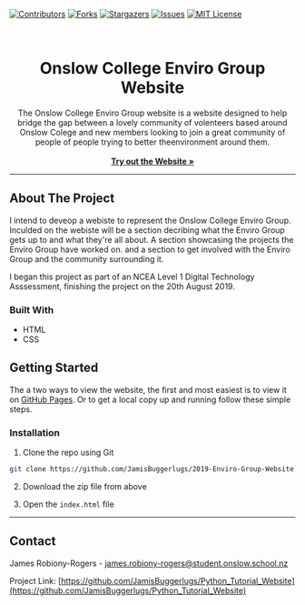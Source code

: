 <!-- 2019-06-18 - Internal Assessment -->

<!-- PROJECT SHIELDS -->
<!--
*** I'm using markdown "reference style" links for readability.
*** Reference links are enclosed in brackets [ ] instead of parentheses ( ).
*** See the bottom of this document for the declaration of the reference variables
*** for contributors-url, forks-url, etc. This is an optional, concise syntax you may use.
*** https://www.markdownguide.org/basic-syntax/#reference-style-links
-->
[![Contributors][contributors-shield]][contributors-url]
[![Forks][forks-shield]][forks-url]
[![Stargazers][stars-shield]][stars-url]
[![Issues][issues-shield]][issues-url]
[![MIT License][license-shield]][license-url]



<!-- PROJECT LOGO -->
<br />
<p align="center">
  <h1 align="center"> Onslow College Enviro Group Website </h1>


  <p align="center">
    The Onslow College Enviro Group website is a website designed to help bridge the gap between a lovely community of volenteers based around Onslow Colege and new members looking to join a great community of people of people trying to better theenvironment around them.  
    <br />
    <br />
    <a href="https://jamisbuggerlugs.github.io/Python_Tutorial_Website" target="_blank" ><strong>Try out the Website »</strong></a>
    <br />

  </p>
</p>

___


<!-- ABOUT THE PROJECT -->
## About The Project

I intend to deveop a webiste to represent the Onslow College Enviro Group. Inculded on the webiste will be a section decribing what the Enviro Group gets up to and what they're all about. A section showcasing the projects the Enviro Group have worked on. and a section to get involved with the Enviro Group and the community surrounding it.

I began this project as part of an NCEA Level 1 Digital Technology Asssessment, finishing the project on the 20th August 2019. 


### Built With

* HTML
* CSS


<!-- GETTING STARTED -->
## Getting Started

The a two ways to view the website, the first and most easiest is to view it on [GitHub Pages](https://jamisbuggerlugs.github.io/Python_Tutorial_Website/).
Or to get a local copy up and running follow these simple steps.

### Installation

1. Clone the repo using Git
```sh
git clone https://github.com/JamisBuggerlugs/2019-Enviro-Group-Website.git
```
2. Download the zip file from above

3. Open the `index.html` file



___


<!-- CONTACT -->
## Contact

James Robiony-Rogers - james.robiony-rogers@student.onslow.school.nz

Project Link: [https://github.com/JamisBuggerlugs/Python_Tutorial_Website](https://github.com/JamisBuggerlugs/Python_Tutorial_Website)







<!-- MARKDOWN LINKS & IMAGES -->
<!-- https://www.markdownguide.org/basic-syntax/#reference-style-links -->
[contributors-shield]: https://img.shields.io/github/contributors/jamisbuggerlugs/Python_Tutorial_Website.svg?style=flat-square
[contributors-url]: https://github.com/JamisBuggerlugs/Python_Tutorial_Website/graphs/contributors
[forks-shield]: https://img.shields.io/github/forks/JamisBuggerlugs/Python_Tutorial_Website.svg?style=flat-square
[forks-url]: https://github.com/JamisBuggerlugs/Python_Tutorial_Website/network/members
[stars-shield]: https://img.shields.io/github/stars/JamisBuggerlugs/Python_Tutorial_Website.svg?style=flat-square
[stars-url]: https://github.com/JamisBuggerlugs/Python_Tutorial_Website/stargazers
[issues-shield]: https://img.shields.io/github/issues/JamisBuggerlugs/Python_Tutorial_Website.svg?style=flat-square
[issues-url]: https://github.com/JamisBuggerlugs/Python_Tutorial_Website/issues
[license-shield]: https://img.shields.io/github/license/JamisBuggerlugs/Python_Tutorial_Website.svg?style=flat-square
[license-url]: https://github.com/JamisBuggerlugs/Python_Tutorial_Website/blob/master/LICENSE.txt
[linkedin-shield]: https://img.shields.io/badge/-LinkedIn-black.svg?style=flat-square&logo=linkedin&colorB=555
[linkedin-url]: https://linkedin.com/in/JamisBuggerlugs
[product-screenshot]: imgs/readme-assets/desktop-home-light.png
